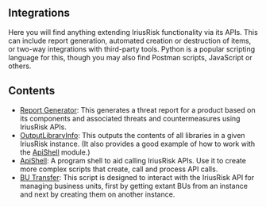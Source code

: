 ## Integrations
Here you will find anything extending IriusRisk functionality via its APIs. This can include report generation, automated creation or destruction of items, or two-way integrations with third-party tools. Python is a popular scripting language for this, though you may also find Postman scripts, JavaScript or others. 

## Contents
* [Report Generator](Report%20Generator/README.md): This generates a threat report for a product based on its components and associated threats and countermeasures using IriusRisk APIs.
* [OutputLibraryInfo](OutputLibraryInfo/README.md): This outputs the contents of all libraries in a given IriusRisk instance. (It also provides a good example of how to work with the [ApiShell](ApiShell/README.md) module.)
* [ApiShell](ApiShell/README.md): A program shell to aid calling IriusRisk APIs. Use it to create more complex scripts that create, call and process API calls.
* [BU Transfer](bu_transfers/README.md): This script is designed to interact with the IriusRisk API for managing business units, first by getting extant BUs from an instance and next by creating them on another instance.

